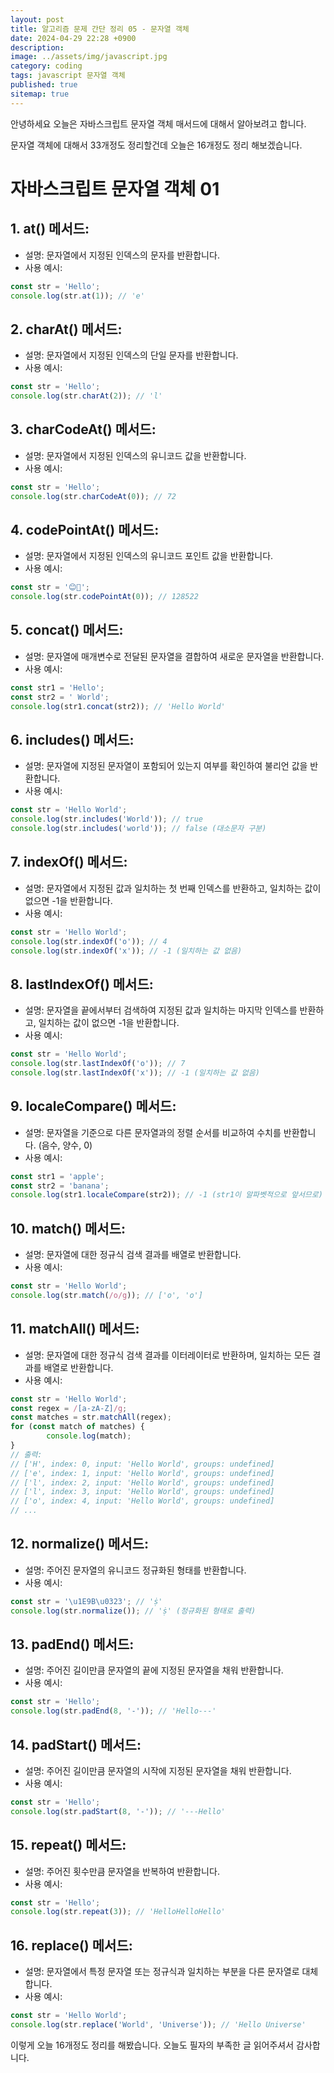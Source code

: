 ```yaml
---
layout: post
title: 알고리즘 문제 간단 정리 05 - 문자열 객체
date: 2024-04-29 22:28 +0900
description: 
image: ../assets/img/javascript.jpg
category: coding
tags: javascript 문자열 객체
published: true
sitemap: true
---
```


안녕하세요 오늘은 자바스크립트 문자열 객체 매서드에 대해서 알아보려고 합니다.

문자열 객체에 대해서 33개정도 정리할건데 오늘은 16개정도 정리 해보겠습니다.

# 자바스크립트 문자열 객체 01

## 1. **at() 메서드**:
   - 설명: 문자열에서 지정된 인덱스의 문자를 반환합니다.
   - 사용 예시:
```javascript
const str = 'Hello';
console.log(str.at(1)); // 'e'
```

## 2. **charAt() 메서드**:
   - 설명: 문자열에서 지정된 인덱스의 단일 문자를 반환합니다.
   - 사용 예시:
```javascript
const str = 'Hello';
console.log(str.charAt(2)); // 'l'
```

## 3. **charCodeAt() 메서드**:
   - 설명: 문자열에서 지정된 인덱스의 유니코드 값을 반환합니다.
   - 사용 예시:
```javascript
const str = 'Hello';
console.log(str.charCodeAt(0)); // 72
```

## 4. **codePointAt() 메서드**:
   - 설명: 문자열에서 지정된 인덱스의 유니코드 포인트 값을 반환합니다.
   - 사용 예시:
```javascript
const str = '😊🌟';
console.log(str.codePointAt(0)); // 128522
```

## 5. **concat() 메서드**:
   - 설명: 문자열에 매개변수로 전달된 문자열을 결합하여 새로운 문자열을 반환합니다.
   - 사용 예시:
```javascript
const str1 = 'Hello';
const str2 = ' World';
console.log(str1.concat(str2)); // 'Hello World'
```

## 6. **includes() 메서드**:
   - 설명: 문자열에 지정된 문자열이 포함되어 있는지 여부를 확인하여 불리언 값을 반환합니다.
   - 사용 예시:
```javascript
const str = 'Hello World';
console.log(str.includes('World')); // true
console.log(str.includes('world')); // false (대소문자 구분)
```

## 7. **indexOf() 메서드**:
   - 설명: 문자열에서 지정된 값과 일치하는 첫 번째 인덱스를 반환하고, 일치하는 값이 없으면 -1을 반환합니다.
   - 사용 예시:
```javascript
const str = 'Hello World';
console.log(str.indexOf('o')); // 4
console.log(str.indexOf('x')); // -1 (일치하는 값 없음)
```

## 8. **lastIndexOf() 메서드**:
   - 설명: 문자열을 끝에서부터 검색하여 지정된 값과 일치하는 마지막 인덱스를 반환하고, 일치하는 값이 없으면 -1을 반환합니다.
   - 사용 예시:
```javascript
const str = 'Hello World';
console.log(str.lastIndexOf('o')); // 7
console.log(str.lastIndexOf('x')); // -1 (일치하는 값 없음)
```

## 9. **localeCompare() 메서드**:
   - 설명: 문자열을 기준으로 다른 문자열과의 정렬 순서를 비교하여 수치를 반환합니다. (음수, 양수, 0)
   - 사용 예시:
```javascript
const str1 = 'apple';
const str2 = 'banana';
console.log(str1.localeCompare(str2)); // -1 (str1이 알파벳적으로 앞서므로)
```

## 10. **match() 메서드**:
   - 설명: 문자열에 대한 정규식 검색 결과를 배열로 반환합니다.
   - 사용 예시:
```javascript
const str = 'Hello World';
console.log(str.match(/o/g)); // ['o', 'o']
```

## 11. **matchAll() 메서드**:
   - 설명: 문자열에 대한 정규식 검색 결과를 이터레이터로 반환하며, 일치하는 모든 결과를 배열로 반환합니다.
   - 사용 예시:
```javascript
const str = 'Hello World';
const regex = /[a-zA-Z]/g;
const matches = str.matchAll(regex);
for (const match of matches) {
        console.log(match);
}
// 출력:
// ['H', index: 0, input: 'Hello World', groups: undefined]
// ['e', index: 1, input: 'Hello World', groups: undefined]
// ['l', index: 2, input: 'Hello World', groups: undefined]
// ['l', index: 3, input: 'Hello World', groups: undefined]
// ['o', index: 4, input: 'Hello World', groups: undefined]
// ...
```

## 12. **normalize() 메서드**:
   - 설명: 주어진 문자열의 유니코드 정규화된 형태를 반환합니다.
   - 사용 예시:
```javascript
const str = '\u1E9B\u0323'; // 'ṩ'
console.log(str.normalize()); // 'ṩ' (정규화된 형태로 출력)
```

## 13. **padEnd() 메서드**:
   - 설명: 주어진 길이만큼 문자열의 끝에 지정된 문자열을 채워 반환합니다.
   - 사용 예시:
```javascript
const str = 'Hello';
console.log(str.padEnd(8, '-')); // 'Hello---'
```

## 14. **padStart() 메서드**:
   - 설명: 주어진 길이만큼 문자열의 시작에 지정된 문자열을 채워 반환합니다.
   - 사용 예시:
```javascript
const str = 'Hello';
console.log(str.padStart(8, '-')); // '---Hello'
```

## 15. **repeat() 메서드**:
   - 설명: 주어진 횟수만큼 문자열을 반복하여 반환합니다.
   - 사용 예시:
```javascript
const str = 'Hello';
console.log(str.repeat(3)); // 'HelloHelloHello'
```

## 16. **replace() 메서드**:
   - 설명: 문자열에서 특정 문자열 또는 정규식과 일치하는 부분을 다른 문자열로 대체합니다.
   - 사용 예시:
```javascript
const str = 'Hello World';
console.log(str.replace('World', 'Universe')); // 'Hello Universe'
```

이렇게 오늘 16개정도 정리를 해봤습니다.
오늘도 필자의 부족한 글 읽어주셔서 감사합니다.